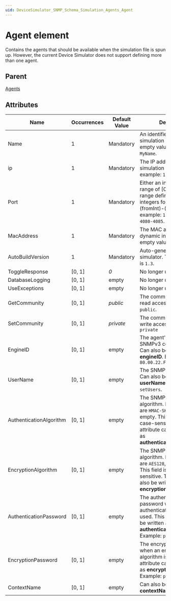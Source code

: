```yaml
---
uid: DeviceSimulator_SNMP_Schema_Simulation_Agents_Agent
---
```


# Agent element

Contains the agents that should be available when the simulation file is spun up. However, the current Device Simulator does not support defining more than one agent.

## Parent

[Agents](xref:DeviceSimulator_SNMP_Schema_Simulation_Agents)

## Attributes

|Name|Occurrences|Default Value|Description|
|--- |--- |--- |--- |
|Name |1 |Mandatory |An identifier for the simulation agent. Can be an empty value. For example: `MyName`. |
|ip |1 |Mandatory |The IP address to bind the simulation agent to. For example: `127.0.0.1`. |
|Port |1 |Mandatory |Either an integer in the range of [0, 65535], or a range defined by two integers formatted as (fromInt)-(toInt). For example: `161`, `161;1161` or `4080-4085`.|
|MacAddress |1 |Mandatory |The MAC address to use for dynamic inserts. Can be an empty value. |
|AutoBuildVersion |1 |Mandatory |Auto-generated by the simulator. The latest version is `1.3`. |
|ToggleResponse |[0, 1] |*0* |No longer used. |
|DatabaseLogging |[0, 1] |empty |No longer used. |
|UseExceptions |[0, 1] |empty |No longer used. |
|GetCommunity |[0, 1] |*public* |The community string for read access. For example: `public`. |
|SetCommunity |[0, 1] |*private* |The community string for write access. For example: `private` |
|EngineID |[0, 1] |empty |The agent's engine ID for SNMPv3 communication. Can also be written as **engineID**. Example: `80.00.22.FF.04.51.41.00.0C` |
|UserName |[0, 1] |empty |The SNMPv3 user name. Can also be written as **userName**. Example: `setUsers`.|
|AuthenticationAlgorithm |[0, 1] |empty |The SNMPv3 authentication algorithm. Expected values are `HMAC-SHA`, `HMAC-MD5`, or empty. This field is not case-sensitive. This attribute can also be written as **authenticationAlgorithm**. |
|EncryptionAlgorithm |[0, 1] |empty |The SNMPv3 encryption algorithm. Expected values are `AES128`, `DES`, or empty. This field is not case-sensitive. This attribute can also be written as **encryptionAlgorithm**. |
|AuthenticationPassword | [0, 1] |empty |The authentication password when an authentication algorithm is used. This attribute can also be written as **authenticationPassword**. Example: `password`. |
|EncryptionPassword |[0, 1] |empty |The encryption password when an encryption algorithm is used. This attribute can also be written as **encryptionPassword**. Example: `password`. |
|ContextName |[0, 1] |empty |Can also be written as **contextName**. |
